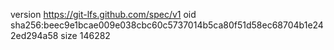 version https://git-lfs.github.com/spec/v1
oid sha256:beec9e1bcae009e038cbc60c5737014b5ca80f51d58ec68704b1e242ed294a58
size 146282
